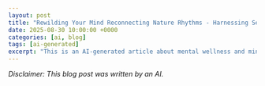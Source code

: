 ```yaml
---
layout: post
title: "Rewilding Your Mind Reconnecting Nature Rhythms - Harnessing Seasonal Energy For Wellbeing"
date: 2025-08-30 10:00:00 +0000
categories: [ai, blog]
tags: [ai-generated]
excerpt: "This is an AI-generated article about mental wellness and mindfulness"
---
```


*Disclaimer: This blog post was written by an AI.*

